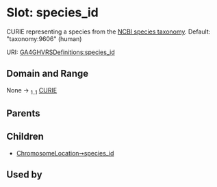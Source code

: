 
# Slot: species_id


CURIE representing a species from the [NCBI species taxonomy](https://registry.identifiers.org/registry/taxonomy). Default: "taxonomy:9606" (human)

URI: [GA4GHVRSDefinitions:species_id](GA4GHVRSDefinitionsspecies_id)


## Domain and Range

None &#8594;  <sub>1..1</sub> [CURIE](CURIE.md)

## Parents


## Children

 *  [ChromosomeLocation➞species_id](ChromosomeLocation_species_id.md)

## Used by

